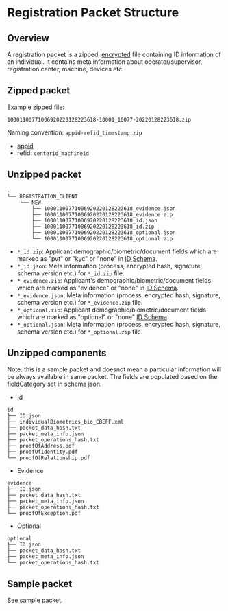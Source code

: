 # Registration Packet Structure

## Overview

A registration packet is a zipped, [encrypted](../../../readme/principles/privacy-and-security/data-protection.md#registration-data-flow) file containing ID information of an individual. It contains meta information about operator/supervisor, registration center, machine, devices etc.

## Zipped packet

Example zipped file:

`10001100771006920220128223618-10001_10077-20220128223618.zip`

Naming convention: `appid-refid_timestamp.zip`

* [appid](../../identity-management/identifiers.md#rid-appid)
* refid: `centerid_machineid`

## Unzipped packet

```
.
└── REGISTRATION_CLIENT
    └── NEW
        ├── 10001100771006920220128223618_evidence.json
        ├── 10001100771006920220128223618_evidence.zip
        ├── 10001100771006920220128223618_id.json
        ├── 10001100771006920220128223618_id.zip
        ├── 10001100771006920220128223618_optional.json
        └── 10001100771006920220128223618_optional.zip
```

* `*_id.zip`: Applicant demographic/biometric/document fields which are marked as "pvt" or "kyc" or "none" in [ID Schema](../../identity-management/id-schema.md).
* `*_id.json`: Meta information (process, encrypted hash, signature, schema version etc.) for `*_id.zip` file.
* `*_evidence.zip`: Applicant's demographic/biometric/document fields which are marked as "evidence" or "none" in [ID Schema](../../identity-management/id-schema.md).
* `*_evidence.json`: Meta information (process, encrypted hash, signature, schema version etc.) for `*_evidence.zip` file.
* `*_optional.zip`: Applicant demographic/biometric/document fields which are marked as "optional" or "none" [ID Schema](../../identity-management/id-schema.md).
* `*_optional.json`: Meta information (process, encrypted hash, signature, schema version etc.) for `*_optional.zip` file.

## Unzipped components

Note: this is a sample packet and doesnot mean a particular information will be always available in same packet. The fields are populated based on the fieldCategory set in schema json.

* Id

```
id
├── ID.json
├── individualBiometrics_bio_CBEFF.xml
├── packet_data_hash.txt
├── packet_meta_info.json
├── packet_operations_hash.txt
├── proofOfAddress.pdf
├── proofOfIdentity.pdf
└── proofOfRelationship.pdf
```

* Evidence

```
evidence
├── ID.json
├── packet_data_hash.txt
├── packet_meta_info.json
├── packet_operations_hash.txt
└── proofOfException.pdf
```

* Optional

```
optional
├── ID.json
├── packet_data_hash.txt
├── packet_meta_info.json
└── packet_operations_hash.txt
```

## Sample packet

See [sample packet](https://github.com/mosip/documentation/tree/1.2.0/docs/_files/packet-structure).
